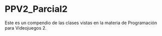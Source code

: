 # PPV2_Parcial2
Este es un compendio de las clases vistas en la materia de Programación para Videojuegos 2.
